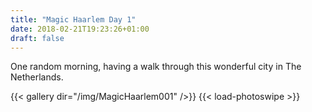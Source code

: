 ```yaml
---
title: "Magic Haarlem Day 1"
date: 2018-02-21T19:23:26+01:00
draft: false
---
```


One random morning, having a walk through this wonderful city in The Netherlands.

{{< gallery dir="/img/MagicHaarlem001" />}} {{< load-photoswipe >}}


